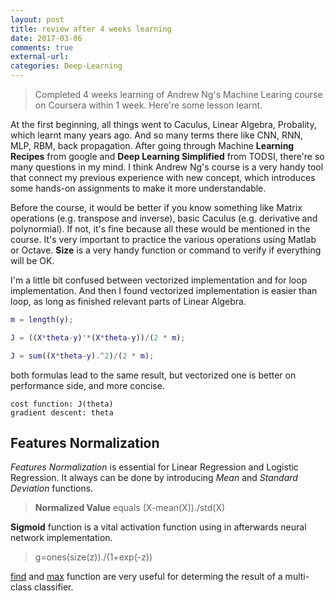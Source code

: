 ```yaml
---
layout: post
title: review after 4 weeks learning
date: 2017-03-06
comments: true
external-url:
categories: Deep-Learning
---
```


> Completed 4 weeks learning of Andrew Ng's Machine Learing course on Coursera within 1 week. Here're some lesson learnt.

At the first beginning, all things went to Caculus, Linear Algebra, Probality, which learnt many years ago. And so many terms there like CNN, RNN, MLP, RBM, back propagation. After going through Machine **Learning Recipes** from google and **Deep Learning Simplified** from TODSI, there're so many questions in my mind. I think Andrew Ng's course is a very handy tool that connect my previous experience with new concept, which introduces some hands-on assignments to make it more understandable.

Before the course, it would be better if you know something like Matrix operations (e.g. transpose and inverse), basic Caculus (e.g. derivative and polynormial). If not, it's fine because all these would be mentioned in the course. It's very important to practice the various operations using Matlab or Octave. **Size** is a very handy function or command to verify if everything will be OK.

I'm a little bit confused between vectorized implementation and for loop implementation. And then I found vectorized implementation is easier than loop, as long as finished relevant parts of Linear Algebra.
```matlab
m = length(y);

J = ((X*theta-y)'*(X*theta-y))/(2 * m);

J = sum((X*theta-y).^2)/(2 * m);
```

both formulas lead to the same result, but vectorized one is better on performance side, and more concise.

```
cost function: J(theta)
gradient descent: theta
```

## Features Normalization

*Features Normalization* is essential for Linear Regression and Logistic Regression. It always can be done by introducing *Mean* and *Standard Deviation* functions.

> **Normalized Value** equals (X-mean(X))./std(X)

**Sigmoid** function is a vital activation function using in afterwards neural network implementation.

> g=ones(size(z))./(1+exp(-z))

[find](https://au.mathworks.com/help/matlab/ref/find.html) and [max](https://au.mathworks.com/help/matlab/ref/max.html) function are very useful for determing the result of a multi-class classifier.
